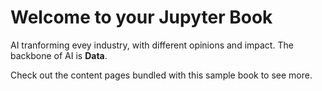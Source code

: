 # Welcome to your Jupyter Book

AI tranforming evey industry, with different opinions and impact. The backbone of AI is **Data**. 


Check out the content pages bundled with this sample book to see more.

```{tableofcontents}
```
